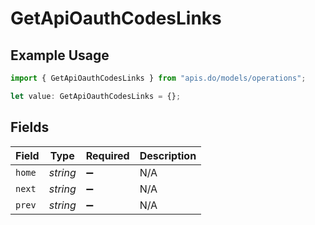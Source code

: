 # GetApiOauthCodesLinks

## Example Usage

```typescript
import { GetApiOauthCodesLinks } from "apis.do/models/operations";

let value: GetApiOauthCodesLinks = {};
```

## Fields

| Field              | Type               | Required           | Description        |
| ------------------ | ------------------ | ------------------ | ------------------ |
| `home`             | *string*           | :heavy_minus_sign: | N/A                |
| `next`             | *string*           | :heavy_minus_sign: | N/A                |
| `prev`             | *string*           | :heavy_minus_sign: | N/A                |